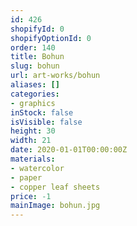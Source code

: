 ```yaml
---
id: 426
shopifyId: 0
shopifyOptionId: 0
order: 140
title: Bohun
slug: bohun
url: art-works/bohun
aliases: []
categories:
- graphics
inStock: false
isVisible: false
height: 30
width: 21
date: 2020-01-01T00:00:00Z
materials:
- watercolor
- paper
- copper leaf sheets
price: -1
mainImage: bohun.jpg
---
```

